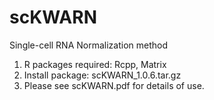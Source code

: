 # scKWARN
Single-cell RNA Normalization method
1. R packages required: Rcpp, Matrix
2. Install package: scKWARN_1.0.6.tar.gz
3. Please see scKWARN.pdf for details of use.
